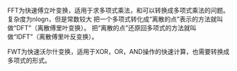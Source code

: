 FFT为快速傅立叶变换，适用于求多项式乘法，和可以转换成多项式乘法的问题。复杂度为nlogn，但是常数较大
把一个多项式转化成“离散的点”表示的方法就叫做“DFT”（离散傅里叶变换）。
把“离散的点”还原回多项式的方法就叫做“IDFT”（离散傅里叶反变换）。

FWT为快速沃尔什变换，适用于XOR，OR，AND操作的快速计算，也需要转换成多项式的形式。
